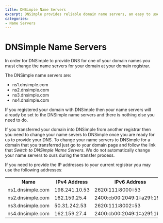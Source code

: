 ```yaml
---
title: DNSimple Name Servers
excerpt: DNSimple provides reliable domain name servers, an easy to use web interface, and a REST API for automation. Hosted DNS made easy.
categories:
- Name Servers
---
```


# DNSimple Name Servers

In order for DNSimple to provide DNS for one of your domain names you must change the name servers for your domain at your domain registrar.

The DNSimple name servers are:

- ns1.dnsimple.com
- ns2.dnsimple.com
- ns3.dnsimple.com
- ns4.dnsimple.com

If you registered your domain with DNSimple then your name servers will already be set to the DNSimple name servers and there is nothing else you need to do.

If you transferred your domain into DNSimple from another registrar then you need to change your name severs to DNSimple once you are ready for us to provide your DNS. To change your name servers to DNSimple for a domain that you transferred just go to your domain page and follow the link that *Switch to DNSimple Name Servers*. We do not automatically change your name servers to ours during the transfer process.

If you need to provide the IP addresses to your current registrar you may use the following addresses:

<table>
<tr>
<th>Name</th>
<th>IPv4 Address</th>
<th>IPv6 Address</th>
</tr>
<tr>
<td>ns1.dnsimple.com</td>
<td>198.241.10.53</td>
<td>2620:111:8000::53</td>
</tr>
<tr>
<td>ns2.dnsimple.com</td>
<td>162.159.25.4</td>
<td>2400:cb00:2049:1::a29f:1904</td>
</tr>
<tr>
<td>ns3.dnsimple.com</td>
<td>50.31.242.53</td>
<td>2620:111:8002::53</td>
</tr>
<tr>
<td>ns4.dnsimple.com</td>
<td>162.159.27.4</td>
<td>2400:cb00:2049:1::a29f:1b04</td>
</tr>
</table>
